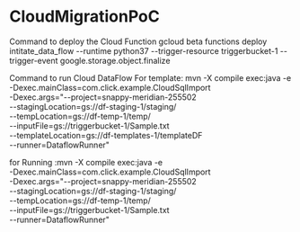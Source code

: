# CloudMigrationPoC

Command to deploy the Cloud Function
gcloud beta functions deploy intitate_data_flow --runtime python37 --trigger-resource triggerbucket-1  --trigger-event google.storage.object.finalize

Command to run Cloud DataFlow
For template: mvn -X compile exec:java -e \
-Dexec.mainClass=com.click.example.CloudSqlImport \
-Dexec.args="--project=snappy-meridian-255502 \
--stagingLocation=gs://df-staging-1/staging/ \
--tempLocation=gs://df-temp-1/temp/ \
--inputFile=gs://triggerbucket-1/Sample.txt \
--templateLocation=gs://df-templates-1/templateDF \
--runner=DataflowRunner"

for Running :mvn -X compile exec:java -e \
-Dexec.mainClass=com.click.example.CloudSqlImport \
-Dexec.args="--project=snappy-meridian-255502 \
--stagingLocation=gs://df-staging-1/staging/ \
--tempLocation=gs://df-temp-1/temp/ \
--inputFile=gs://triggerbucket-1/Sample.txt \
--runner=DataflowRunner"

